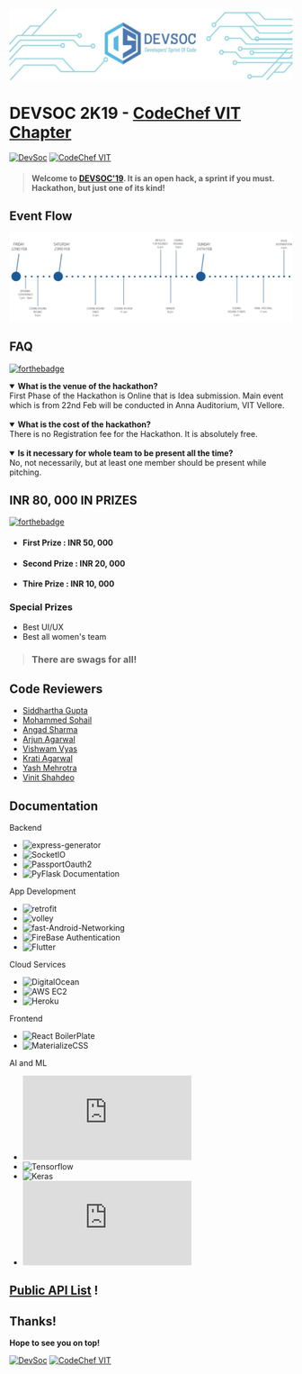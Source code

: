 ![Devsoc CodeChef VIT](./images/devsoc.jpg)
# DEVSOC 2K19 - [CodeChef VIT Chapter](https://www.facebook.com/codechefvituniversity/)
[![DevSoc](https://img.shields.io/badge/DevSoc-2K19-teal.svg?style=for-the-badge)](http://www.devsoc-codechef.com/)
[![CodeChef VIT](https://img.shields.io/badge/CodeChef-VIT-red.svg?style=for-the-badge)](https://www.facebook.com/codechefvituniversity/)
> #### Welcome to [DEVSOC'19](http://www.devsoc-codechef.com/). It is an open hack, a sprint if you must. Hackathon, but just one of its kind!

## Event Flow

![image](images/eventflow.png)

## FAQ
[![forthebadge](https://forthebadge.com/images/badges/you-didnt-ask-for-this.svg)](https://github.com/CodeChefVIT)

<details open>
    <summary><strong>What is the venue of the hackathon?</strong></summary>
First Phase of the Hackathon is Online that is Idea submission. Main event which is from 22nd Feb will be conducted in Anna Auditorium, VIT Vellore.
</details>
<br>
<details open>
    <summary><strong>What is the cost of the hackathon?</strong></summary>
There is no Registration fee for the Hackathon. It is absolutely free.
</details>
<br>  
<details open>
    <summary><strong>Is it necessary for whole team to be present all the time?</strong></summary>
No, not necessarily, but at least one member should be present while pitching.
</details>

## INR 80, 000 IN PRIZES

[![forthebadge](https://forthebadge.com/images/badges/its-not-a-lie-if-you-believe-it.svg)](https://github.com/CodeChefVIT)

- #### First Prize : INR 50, 000
- #### Second Prize : INR 20, 000
- #### Thire Prize : INR 10, 000

### Special Prizes

- Best UI/UX
- Best all women's team

> ### There are swags for all!

## Code Reviewers

- [Siddhartha Gupta](https://github.com/sidd-gupta)
- [Mohammed Sohail](https://github.com/YoursSohail/)
- [Angad Sharma](https://github.com/angadsharma1016)
- [Arjun Agarwal](https://github.com/orgs/CodeChefVIT/people/agarwalarjun123)
- [Vishwam Vyas](https://github.com/VVishvam)
- [Krati Agarwal](https://github.com/kratiagarwal07)
- [Yash Mehrotra](https://github.com/YashMeh)
- [Vinit Shahdeo](https://github.com/vinitshahdeo)

## Documentation
Backend
- ![express-generator](https://www.npmjs.com/package/express-generator) 
- ![SocketIO](https://socket.io/docs/)
- ![PassportOauth2](http://www.passportjs.org/docs/)
- ![PyFlask Documentation](http://flask.pocoo.org/docs/1.0/tutorial/)


App Development
- ![retrofit](https://square.github.io/retrofit/)
- ![volley](https://developer.android.com/training/volley/)
- ![fast-Android-Networking](https://github.com/amitshekhariitbhu/Fast-Android-Networking)
- ![FireBase Authentication](https://firebase.google.com/docs/auth/android/custom-auth)
- ![Flutter](http://flutter.io/docs)

Cloud Services
- ![DigitalOcean](http://digitalocean.com/)
- ![AWS EC2](https://aws.amazon.com/ec2/)
- ![Heroku](https://www.heroku.com/)

Frontend
- ![React BoilerPlate](https://github.com/react-boilerplate/react-boilerplate/tree/master/docs) 
- ![MaterializeCSS](https://materializecss.com/)

AI and ML
- ![Pytorch](https://pytorch.org/docs/stable/index.html)
- ![Tensorflow](https://www.tensorflow.org/guide)
- ![Keras](https://keras.io/)
- ![OpenCV](https://docs.opencv.org/2.4/doc/tutorials/tutorials.html)

## [Public API List](https://github.com/toddmotto/public-apis) !

## Thanks!

**Hope to see you on top!**

[![DevSoc](https://img.shields.io/badge/DevSoc-2K19-teal.svg?style=for-the-badge)](http://www.devsoc-codechef.com/)
[![CodeChef VIT](https://img.shields.io/badge/CodeChef-VIT-red.svg?style=for-the-badge)](https://www.facebook.com/codechefvituniversity/)
